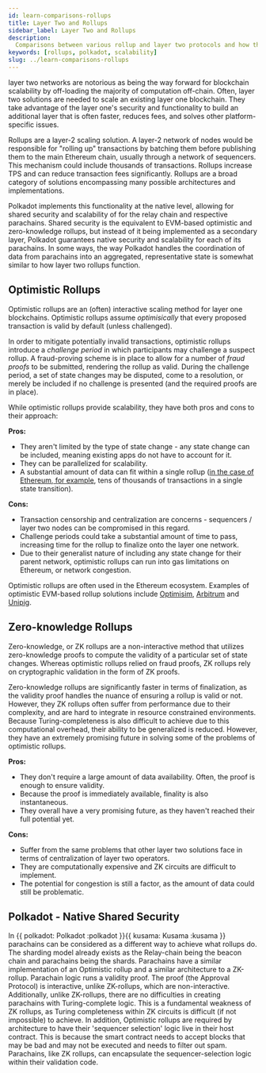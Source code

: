 ```yaml
---
id: learn-comparisons-rollups
title: Layer Two and Rollups
sidebar_label: Layer Two and Rollups
description:
  Comparisons between various rollup and layer two protocols and how they relate to Polkadot.
keywords: [rollups, polkadot, scalability]
slug: ../learn-comparisons-rollups
---
```


layer two networks are notorious as being the way forward for blockchain scalability by off-loading
the majority of computation off-chain. Often, layer two solutions are needed to scale an existing
layer one blockchain. They take advantage of the layer one's security and functionality to build an
additional layer that is often faster, reduces fees, and solves other platform-specific issues.

Rollups are a layer-2 scaling solution. A layer-2 network of nodes would be responsible for "rolling
up" transactions by batching them before publishing them to the main Ethereum chain, usually through
a network of sequencers. This mechanism could include thousands of transactions. Rollups increase
TPS and can reduce transaction fees significantly. Rollups are a broad category of solutions
encompassing many possible architectures and implementations.

Polkadot implements this functionality at the native level, allowing for shared security and
scalability of for the relay chain and respective parachains. Shared security is the equivalent to
EVM-based optimistic and zero-knowledge rollups, but instead of it being implemented as a secondary
layer, Polkadot guarantees native security and scalability for each of its parachains. In some ways,
the way Polkadot handles the coordination of data from parachains into an aggregated, representative
state is somewhat similar to how layer two rollups function.

## Optimistic Rollups

Optimistic rollups are an (often) interactive scaling method for layer one blockchains. Optimistic
rollups assume _optimisically_ that every proposed transaction is valid by default (unless
challenged).

In order to mitigate potentially invalid transactions, optimistic rollups introduce a _challenge
period_ in which participants may challenge a suspect rollup. A fraud-proving scheme is in place to
allow for a number of _fraud proofs_ to be submitted, rendering the rollup as valid. During the
challenge period, a set of state changes may be disputed, come to a resolution, or merely be
included if no challenge is presented (and the required proofs are in place).

While optimistic rollups provide scalability, they have both pros and cons to their approach:

**Pros:**

- They aren't limited by the type of state change - any state change can be included, meaning
  existing apps do not have to account for it.
- They can be parallelized for scalability.
- A substantial amount of data can fit within a single rollup
  ([in the case of Ethereum, for example](https://ethereum.org/en/developers/docs/scaling/optimistic-rollups/#scaling-ethereum-with-optimistic-rollups),
  tens of thousands of transactions in a single state transition).

**Cons:**

- Transaction censorship and centralization are concerns - sequencers / layer two nodes can be
  compromised in this regard.
- Challenge periods could take a substantial amount of time to pass, increasing time for the rollup
  to finalize onto the layer one network.
- Due to their generalist nature of including any state change for their parent network, optimistic
  rollups can run into gas limitations on Ethereum, or network congestion.

Optimistic rollups are often used in the Ethereum ecosystem. Examples of optimistic EVM-based rollup
solutions include [Optimisim](https://www.optimism.io/), [Arbitrum](https://bridge.arbitrum.io/) and
[Unipig](https://unipig.exchange/welcome).

## Zero-knowledge Rollups

Zero-knowledge, or ZK rollups are a non-interactive method that utilizes zero-knowledge proofs to
compute the validity of a particular set of state changes. Whereas optimistic rollups relied on
fraud proofs, ZK rollups rely on cryptographic validation in the form of ZK proofs.

Zero-knowledge rollups are significantly faster in terms of finalization, as the validity proof
handles the nuance of ensuring a rollup is valid or not. However, they ZK rollups often suffer from
performance due to their complexity, and are hard to integrate in resource constrained environments.
Because Turing-completeness is also difficult to achieve due to this computational overhead, their
ability to be generalized is reduced. However, they have an extremely promising future in solving
some of the problems of optimistic rollups.

**Pros:**

- They don't require a large amount of data availability. Often, the proof is enough to ensure
  validity.
- Because the proof is immediately available, finality is also instantaneous.
- They overall have a very promising future, as they haven't reached their full potential yet.

**Cons:**

- Suffer from the same problems that other layer two solutions face in terms of centralization of
  layer two operators.
- They are computationally expensive and ZK circuits are difficult to implement.
- The potential for congestion is still a factor, as the amount of data could still be problematic.

## Polkadot - Native Shared Security

In {{ polkadot: Polkadot :polkadot }}{{ kusama: Kusama :kusama }} parachains can be considered as a
different way to achieve what rollups do. The sharding model already exists as the Relay-chain being
the beacon chain and parachains being the shards. Parachains have a similar implementation of an
Optimistic rollup and a similar architecture to a ZK-rollup. Parachain logic runs a validity proof.
The proof (the Approval Protocol) is interactive, unlike ZK-rollups, which are non-interactive.
Additionally, unlike ZK-rollups, there are no difficulties in creating parachains with
Turing-complete logic. This is a fundamental weakness of ZK rollups, as Turing completeness within
ZK circuits is difficult (if not impossible) to achieve. In addition, Optimistic rollups are
required by architecture to have their 'sequencer selection' logic live in their host contract. This
is because the smart contract needs to accept blocks that may be bad and may not be executed and
needs to filter out spam. Parachains, like ZK rollups, can encapsulate the sequencer-selection logic
within their validation code.
